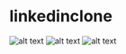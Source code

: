# linkedinclone
![alt text](https://i.hizliresim.com/r4wavw3.png)
![alt text](https://i.hizliresim.com/6scxmzy.png)
![alt text](https://i.hizliresim.com/b0m8jat.gif)
